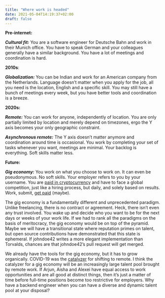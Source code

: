 ```yaml
---
title: "Where work is headed"
date: 2021-05-04T14:19:37+02:00
draft: false
---
```


**Pre-internet:**

_**Cultural fit:**_ You are a software engineer for Deutsche Bahn and work in their Munich office. You have to speak German and your colleagues generally have a similar background.  You have a lot of meetings and coordination is hard.

**2010s**:

_**Globalization:**_ You can be Indian and work for an American company from the Netherlands. Language doesn’t matter when you apply for the job, all you need is the location, English and a specific skill. You may still have a bunch of meetings every week, but you have better tools and coordination is a breeze.

**2020s:**

_**Remote:**_ You can work for anyone, independently of location. You are only partially limited by location and merely depend on timezones, ergo the Y axis becomes your only geographic constraint.

_**Asynchronous remote:**_ The Y axis doesn’t matter anymore and coordination around time is occasional. You work by completing your set of tasks whenever you want, meetings are minimal. Your backlog is everything. Soft skills matter less.


**Future:**

_**Gig economy:**_ You work on what you choose to work on. It can even be pseudonymous. No soft skills. Your employer refers to you by your username. You are [paid in cryptocurrency](https://gitcoin.co/explorer) and have to face a global competition, just like a hiring process, but daily, and solely based on results. Work, submit, [get paid](https://1729.com/) (maybe).

The gig economy is a fundamentally different and unprecedented paradigm. Unlike freelancing, there is no contract or agreement. Heck, there isn’t even any trust involved. You wake up and decide who you want to be for the next days or weeks of your work life. If we had to rank all the paradigms on the basis of meritocracy, the gig economy would be on top of the pyramid. Maybe we will have a transitional state where reputation primes on talent, but open source contributions have demonstrated that this state is ephemeral. If johndoe42 writes a more elegant implementation than Torvalds, chances are that johndoe42’s pull request will get merged.

We already have the tools for the gig economy, but it has to grow organically. COVID-19 was the [catalyzer](https://www.forbes.com/sites/gadlevanon/2020/11/23/remote-work-the-biggest-legacy-of-covid-19/) for shifting to remote. I think the catalyzer for a gig economy will be an increasingly large talent pool brought by remote work. If Arjun, Aisha and Alexei have equal access to work opportunities and are all good at distinct things, then it’s just a matter of time before full-time positions become too restrictive for employers. Why have a backend engineer when you can have a diverse and dynamic talent pool at your disposal?

